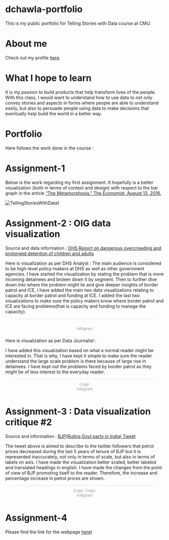 # dchawla-portfolio
This is my public portfolio for Telling Stories with Data course at CMU.

# About me
Check out my profile [here](https://dc0708.github.io/).

# What I hope to learn
It is my passion to build products that help transform lives of the people. With this class, I would want to understand how to use data to not only convey stories and aspects in forms where people are able to understand easily, but also to persuade people using data to make decisions that eventually help build the world in a better way.  

# Portfolio
Here follows the work done in the course : 

# Assignment-1

Below is the work regarding my first assignment.
It hopefully is a better visualization (both in terms of context and design) with respect to the bar graph in the article [“The Metamorphosis.” The Economist, August 13, 2016.](https://www.economist.com/britain/2016/08/13/the-metamorphosis)

![TellingStoriesWithData1](https://user-images.githubusercontent.com/8137984/60935181-0807c880-a297-11e9-8673-7a0ff9015fa0.PNG)

# Assignment-2 : OIG data visualization 

Source and data information : [DHS Report on dangerous overcrowding and prolonged detention of children and adults](https://www.oig.dhs.gov/sites/default/files/assets/Mga/2019/oig-19-51-jul19.pdf)

Here is visualization as per DHS Analyst : 
The main audience is considered to be high-level policy-makers at DHS as well as other government agencies. I have started the visualization by stating the problem that is more incoming detainees and broken down it by segment. Then to further dive down into where the problem might lie and give deeper insights of border patrol and ICE, I have added the main two data visualizations relating to capacity at border patrol and funding at ICE. I added the last two visualizations to make sure the policy makers know where border patrol and ICE are facing problems(that is capacity and funding to manage the capacity). 

<div class="infogram-embed" data-id="2aaad2e6-004c-4f0f-b042-efd2e3d99f5c" data-type="interactive" data-title=""></div><script>!function(e,t,s,i){var n="InfogramEmbeds",o=e.getElementsByTagName("script")[0],d=/^http:/.test(e.location)?"http:":"https:";if(/^\/{2}/.test(i)&&(i=d+i),window[n]&&window[n].initialized)window[n].process&&window[n].process();else if(!e.getElementById(s)){var r=e.createElement("script");r.async=1,r.id=s,r.src=i,o.parentNode.insertBefore(r,o)}}(document,0,"infogram-async","https://e.infogram.com/js/dist/embed-loader-min.js");</script><div style="padding:8px 0;font-family:Arial!important;font-size:13px!important;line-height:15px!important;text-align:center;border-top:1px solid #dadada;margin:0 30px"><br><a href="https://infogram.com" style="color:#989898!important;text-decoration:none!important;" target="_blank" rel="nofollow">Infogram</a></div>


Here is visualization as per Data Journalist :

I have added this visualization based on what a normal reader might be interested in. That is why, I have kept it simple to make sure the reader understand the large scale problem is there because of large rise in detainees. I have kept out the problems faced by border patrol as they might be of less interest to the everyday reader.

<div class="infogram-embed" data-id="b9ba7e65-09e1-46e3-9bab-de5df9d4f239" data-type="interactive" data-title="Copy: "></div><script>!function(e,t,s,i){var n="InfogramEmbeds",o=e.getElementsByTagName("script")[0],d=/^http:/.test(e.location)?"http:":"https:";if(/^\/{2}/.test(i)&&(i=d+i),window[n]&&window[n].initialized)window[n].process&&window[n].process();else if(!e.getElementById(s)){var r=e.createElement("script");r.async=1,r.id=s,r.src=i,o.parentNode.insertBefore(r,o)}}(document,0,"infogram-async","https://e.infogram.com/js/dist/embed-loader-min.js");</script><div style="padding:8px 0;font-family:Arial!important;font-size:13px!important;line-height:15px!important;text-align:center;border-top:1px solid #dadada;margin:0 30px"><a href="https://infogram.com/b9ba7e65-09e1-46e3-9bab-de5df9d4f239" style="color:#989898!important;text-decoration:none!important;" target="_blank">Copy: </a><br><a href="https://infogram.com" style="color:#989898!important;text-decoration:none!important;" target="_blank" rel="nofollow">Infogram</a></div>


# Assignment-3 : Data visualization critique #2

Source and information : [BJP(Ruling Govt party in India) Tweet](https://twitter.com/BJP4India/status/1039110217160478720) 

The tweet above is aimed to describe to the twitter followers that petrol prices decreased during the last 5 years of tenure of BJP but it is represented inaccurately, not only in terms of scale, but also in terms of labels on axis. I have made the visualization better scaled, better labeled and translated headings in english. I have made the changes from the point of view of BJP promoting itself to the reader. Therefore, the increase and percentage increase in petrol prices are shown.  

<div class="infogram-embed" data-id="6a36b0fa-dc4e-4852-820c-a812bf424cef" data-type="interactive" data-title="Copy: Copy:"></div><script>!function(e,t,s,i){var n="InfogramEmbeds",o=e.getElementsByTagName("script")[0],d=/^http:/.test(e.location)?"http:":"https:";if(/^\/{2}/.test(i)&&(i=d+i),window[n]&&window[n].initialized)window[n].process&&window[n].process();else if(!e.getElementById(s)){var r=e.createElement("script");r.async=1,r.id=s,r.src=i,o.parentNode.insertBefore(r,o)}}(document,0,"infogram-async","https://e.infogram.com/js/dist/embed-loader-min.js");</script><div style="padding:8px 0;font-family:Arial!important;font-size:13px!important;line-height:15px!important;text-align:center;border-top:1px solid #dadada;margin:0 30px"><a href="https://infogram.com/6a36b0fa-dc4e-4852-820c-a812bf424cef" style="color:#989898!important;text-decoration:none!important;" target="_blank">Copy: Copy:</a><br><a href="https://infogram.com" style="color:#989898!important;text-decoration:none!important;" target="_blank" rel="nofollow">Infogram</a></div>

# Assignment-4

Please find the link for the webpage [here]([/dataviz2.md))




